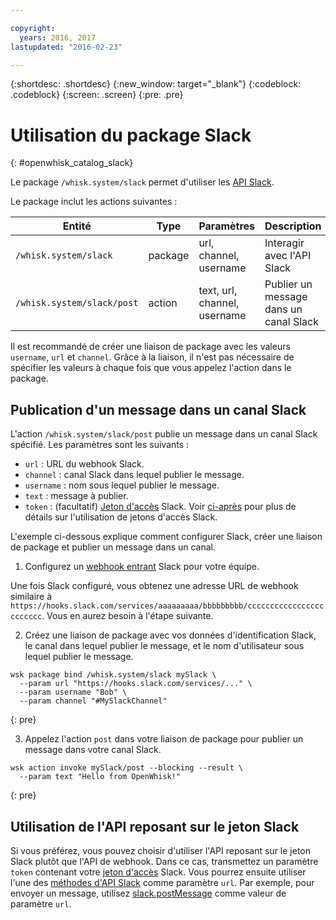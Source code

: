 ```yaml
---

copyright:
  years: 2016, 2017
lastupdated: "2016-02-23"

---
```


{:shortdesc: .shortdesc}
{:new_window: target="_blank"}
{:codeblock: .codeblock}
{:screen: .screen}
{:pre: .pre}

# Utilisation du package Slack
{: #openwhisk_catalog_slack}

Le package `/whisk.system/slack` permet d'utiliser les [API Slack](https://api.slack.com/).

Le package inclut les actions suivantes :

| Entité | Type | Paramètres | Description |
| --- | --- | --- | --- |
| `/whisk.system/slack` | package | url, channel, username | Interagir avec l'API Slack |
| `/whisk.system/slack/post` | action | text, url, channel, username | Publier un message dans un canal Slack |

Il est recommandé de créer une liaison de package avec les valeurs `username`, `url` et `channel`. Grâce à la liaison, il n'est pas nécessaire de spécifier les valeurs à chaque fois que vous appelez l'action dans le
package.

## Publication d'un message dans un canal Slack

L'action `/whisk.system/slack/post` publie un message dans un canal Slack spécifié. Les paramètres sont les suivants :

- `url` : URL du webhook Slack.
- `channel` : canal Slack dans lequel publier le message.
- `username` : nom sous lequel publier le message.
- `text` : message à publier.
- `token` : (facultatif) [Jeton d'accès](https://api.slack.com/tokens) Slack. Voir [ci-après](./catalog.md#using-the-slack-token-based-api) pour plus de détails sur l'utilisation de jetons d'accès Slack.

L'exemple ci-dessous explique comment configurer Slack, créer une liaison de package et publier un message dans un canal.

1. Configurez un [webhook entrant](https://api.slack.com/incoming-webhooks) Slack pour votre équipe.
  
  Une fois Slack configuré, vous obtenez une adresse URL de webhook similaire à `https://hooks.slack.com/services/aaaaaaaaa/bbbbbbbbb/cccccccccccccccccccccccc`. Vous en aurez besoin à l'étape suivante.
  
2. Créez une liaison de package avec vos données d'identification Slack, le canal dans lequel publier le message, et le nom d'utilisateur sous
lequel publier le message.
  
  ```
  wsk package bind /whisk.system/slack mySlack \
    --param url "https://hooks.slack.com/services/..." \
    --param username "Bob" \
    --param channel "#MySlackChannel"
  ```
  {: pre}
  
3. Appelez l'action `post` dans votre liaison de package pour publier un message dans votre canal Slack.
  
  ```
  wsk action invoke mySlack/post --blocking --result \
    --param text "Hello from OpenWhisk!"
  ```
  {: pre}
  

## Utilisation de l'API reposant sur le jeton Slack

Si vous préférez, vous pouvez choisir d'utiliser l'API reposant sur le jeton Slack plutôt que l'API de webhook. Dans ce cas, transmettez un paramètre `token` contenant votre [jeton d'accès](https://api.slack.com/tokens) Slack. Vous pourrez ensuite utiliser l'une des [méthodes d'API Slack](https://api.slack.com/methods) comme paramètre `url`. Par exemple, pour envoyer un message, utilisez [slack.postMessage](https://api.slack.com/methods/chat.postMessage) comme valeur de paramètre `url`.
